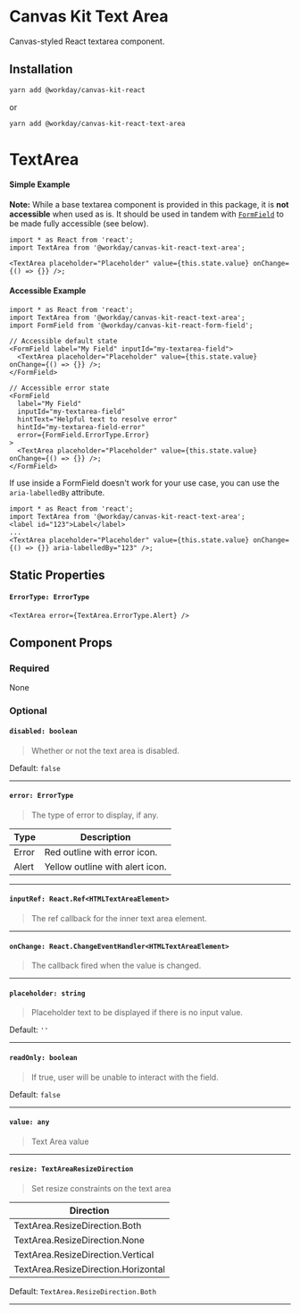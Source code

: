 # Canvas Kit Text Area

Canvas-styled React textarea component.

## Installation

```sh
yarn add @workday/canvas-kit-react
```

or

```sh
yarn add @workday/canvas-kit-react-text-area
```

# TextArea

#### Simple Example

**Note:** While a base textarea component is provided in this package, it is **not accessible** when
used as is. It should be used in tandem with [`FormField`](../canvas-kit-react-form-field/README.md)
to be made fully accessible (see below).

```tsx
import * as React from 'react';
import TextArea from '@workday/canvas-kit-react-text-area';

<TextArea placeholder="Placeholder" value={this.state.value} onChange={() => {}} />;
```

#### Accessible Example

```tsx
import * as React from 'react';
import TextArea from '@workday/canvas-kit-react-text-area';
import FormField from '@workday/canvas-kit-react-form-field';

// Accessible default state
<FormField label="My Field" inputId="my-textarea-field">
  <TextArea placeholder="Placeholder" value={this.state.value} onChange={() => {}} />;
</FormField>

// Accessible error state
<FormField
  label="My Field"
  inputId="my-textarea-field"
  hintText="Helpful text to resolve error"
  hintId="my-textarea-field-error"
  error={FormField.ErrorType.Error}
>
  <TextArea placeholder="Placeholder" value={this.state.value} onChange={() => {}} />;
</FormField>
```

If use inside a FormField doesn't work for your use case, you can use the `aria-labelledBy`
attribute.

```tsx
import * as React from 'react';
import TextArea from '@workday/canvas-kit-react-text-area';
<label id="123">Label</label>
...
<TextArea placeholder="Placeholder" value={this.state.value} onChange={() => {}} aria-labelledBy="123" />;
```

## Static Properties

#### `ErrorType: ErrorType`

```tsx
<TextArea error={TextArea.ErrorType.Alert} />
```

## Component Props

### Required

None

### Optional

#### `disabled: boolean`

> Whether or not the text area is disabled.

Default: `false`

---

#### `error: ErrorType`

> The type of error to display, if any.

| Type  | Description                     |
| ----- | ------------------------------- |
| Error | Red outline with error icon.    |
| Alert | Yellow outline with alert icon. |

---

#### `inputRef: React.Ref<HTMLTextAreaElement>`

> The ref callback for the inner text area element.

---

#### `onChange: React.ChangeEventHandler<HTMLTextAreaElement>`

> The callback fired when the value is changed.

---

#### `placeholder: string`

> Placeholder text to be displayed if there is no input value.

Default: `''`

---

#### `readOnly: boolean`

> If true, user will be unable to interact with the field.

Default: `false`

---

#### `value: any`

> Text Area value

---

#### `resize: TextAreaResizeDirection`

> Set resize constraints on the text area

| Direction                           |
| ----------------------------------- |
| TextArea.ResizeDirection.Both       |
| TextArea.ResizeDirection.None       |
| TextArea.ResizeDirection.Vertical   |
| TextArea.ResizeDirection.Horizontal |

Default: `TextArea.ResizeDirection.Both`

---
